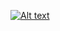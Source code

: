 [![Alt text](https://img.youtube.com/vi/p8dV1d97o4s/0.jpg)](https://www.youtube.com/watch?v=p8dV1d97o4s)
